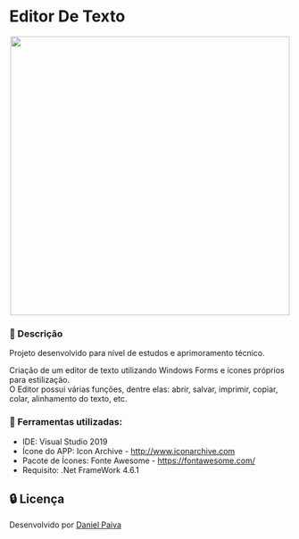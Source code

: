 # Editor De Texto

<p align="center">
  <img src="https://i.imgur.com/m9P7fBd.png" width="500">
</p>

### :scroll: Descrição

Projeto desenvolvido para nível de estudos e aprimoramento técnico.

Criação de um editor de texto utilizando Windows Forms e ícones próprios para estilização. <br>
O Editor possui várias funções, dentre elas: abrir, salvar, imprimir, copiar, colar, alinhamento do texto, etc.

### :toolbox: Ferramentas utilizadas:

- IDE: Visual Studio 2019 <br>
- Ícone do APP: Icon Archive - http://www.iconarchive.com <br>
- Pacote de Ícones: Fonte Awesome - https://fontawesome.com/ <br>
- Requisito: .Net FrameWork 4.6.1 <br>

## :lock: Licença

Desenvolvido por <a href="https://www.linkedin.com/in/danhpaiva/">Daniel Paiva</a>
